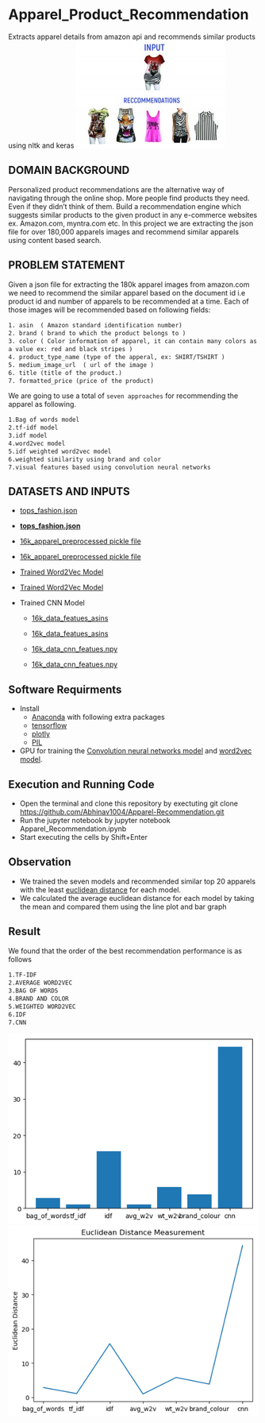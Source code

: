 # Apparel_Product_Recommendation

Extracts apparel details from amazon api and recommends similar products using nltk and keras
![](images/recommendation.jpg)
## DOMAIN BACKGROUND
Personalized product recommendations are the alternative way of navigating through the online shop. More people find products they need. Even if they didn’t think of them. Build a recommendation engine which suggests similar products to the given product in any e-commerce websites ex. Amazon.com, myntra.com etc.
In this project we are extracting the json file for over 180,000 apparels images and recommend similar apparels using content based search.
## PROBLEM STATEMENT
Given a json file for extracting the 180k apparel images from amazon.com we need to recommend the similar apparel based on the document id i.e product id and number of apparels to be recommended at a time.
Each of those images will be recommended based on following fields:
```
1. asin  ( Amazon standard identification number)
2. brand ( brand to which the product belongs to )
3. color ( Color information of apparel, it can contain many colors as   a value ex: red and black stripes ) 
4. product_type_name (type of the apperal, ex: SHIRT/TSHIRT )
5. medium_image_url  ( url of the image )
6. title (title of the product.)
7. formatted_price (price of the product)
```
We are going to use a total of `seven approaches` for recommending the apparel as following.
```
1.Bag of words model
2.tf-idf model
3.idf model
4.word2vec model
5.idf weighted word2vec model
6.weighted similarity using brand and color
7.visual features based using convolution neural networks
```

## DATASETS AND INPUTS

* [tops_fashion.json](https://drive.google.com/file/d/11ch_27I3oqGlu-VhYyWJmEk6nLO3wdRE/view?usp=sharing)
* **[tops_fashion.json](https://www.kaggle.com/ajaysh/women-apparel-recommendation-engine-amazoncom#tops_fashion.json)**

* [16k_apparel_preprocessed pickle file](https://drive.google.com/open?id=1yDZDY2Y-4VvPSxJeCyPhqhxfNtAW9e6j)
* [16k_apparel_preprocessed pickle file](https://drive.google.com/drive/u/1/folders/0BwNkduBnePt2VWhCYXhMV3p4dTg)

* [Trained Word2Vec Model](https://drive.google.com/file/d/1FByX9HSM8KhNL0rdp3jWD_xpmbVt8Dy0/view?usp=sharing)
* [Trained Word2Vec Model](https://drive.google.com/drive/u/1/folders/0BwNkduBnePt2VWhCYXhMV3p4dTg)

* Trained CNN Model

	* [16k_data_featues_asins ](https://drive.google.com/file/d/1C1wesaQzomPVNcYp0MpW8Tn7Xuk2ugZf/view?usp=sharing)
	* [16k_data_featues_asins ](https://drive.google.com/drive/u/1/folders/0BwNkduBnePt2VWhCYXhMV3p4dTg)

	* [16k_data_cnn_featues.npy](https://drive.google.com/file/d/1cQ7HJYfhJjYSN1I1wi_4ejl9AaW78uTJ/view?usp=sharing)
	* [16k_data_cnn_featues.npy](https://drive.google.com/drive/u/1/folders/0BwNkduBnePt2VWhCYXhMV3p4dTg)

## Software Requirments

* Install 
	* [Anaconda](https://www.anaconda.com/download/#linux) with following extra packages
	* [tensorflow](https://www.tensorflow.org/)
	* [plotly](https://plot.ly/)
	* [PIL](https://pillow.readthedocs.io/en/5.2.x/)
* GPU for training the [Convolution neural networks model](https://en.wikipedia.org/wiki/Convolutional_neural_network) and [word2vec model](https://en.wikipedia.org/wiki/Word2vec).
## Execution and Running Code
* Open the terminal and clone this repository by exectuting git clone https://github.com/Abhinav1004/Apparel-Recommendation.git
* Run the jupyter notebook by jupyter notebook Apparel_Recommendation.ipynb
* Start executing the cells by Shift+Enter
## Observation
* We trained the seven models and recommended similar top 20 apparels with the least [euclidean distance](https://en.wikipedia.org/wiki/Euclidean_distance) for each model.
* We calculated the average euclidean distance for each model by taking the mean and compared them using the line plot and bar graph
## Result
We found that the order of the best recommendation performance is as follows 
```
1.TF-IDF
2.AVERAGE WORD2VEC
3.BAG OF WORDS
4.BRAND AND COLOR
5.WEIGHTED WORD2VEC
6.IDF
7.CNN
```
![](images/comparison1.png)
![](images/comparison2.png)
